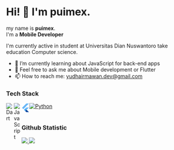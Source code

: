 # Hi! 👋 I'm puimex.
my name is **puimex**.\
I'm a **Mobile Developer**

I'm currently active in student at Universitas Dian Nuswantoro take education  Computer science.

- 🌱 I’m currently learning about JavaScript for back-end apps
- 💬 Feel free to ask me about Mobile development or Flutter
- 📫 How to reach me: yudhairmawan.dev@gmail.com

### Tech Stack
 <a href="#"><img align="left" alt="Dart" title="Dart" width="21px" src="https://upload.wikimedia.org/wikipedia/commons/7/7e/Dart-logo.png" /></a>
 <a href="#"><img align="Python" alt="Python" title="Python" width="21px" src="https://upload.wikimedia.org/wikipedia/commons/c/c3/Python-logo-notext.svg" /></a>
 <a href="#"><img align="left" alt="JavaScript" title="JavaScript" width="21px" src="https://upload.wikimedia.org/wikipedia/commons/9/99/Unofficial_JavaScript_logo_2.svg" /></a> 
 <a href="#"><img align="left" alt="Flutter" title="Flutter" width="21px" src="https://raw.githubusercontent.com/dnfield/flutter_svg/7d374d7107561cbd906d7c0ca26fef02cc01e7c8/example/assets/flutter_logo.svg?sanitize=true" /></a> 
<br>
<br>

### Github Statistic
<p align="left">
<a href="https://github.com/puimex">
  <img height="180em" src="https://github-readme-stats-eight-theta.vercel.app/api?username=puimex&show_icons=true&theme=algolia&include_all_commits=true&count_private=true"/>
  <img height="180em" src="https://github-readme-stats-eight-theta.vercel.app/api/top-langs/?username=puimex&layout=compact&langs_count=8&theme=algolia"/>
</a>
</p>
